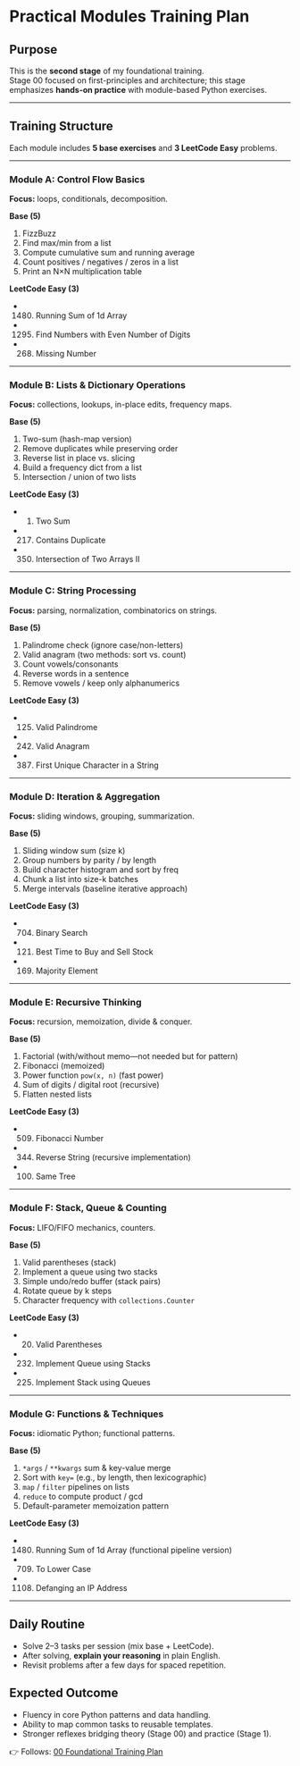 # Practical Modules Training Plan

## Purpose
This is the **second stage** of my foundational training.  
Stage 00 focused on first-principles and architecture; this stage emphasizes **hands-on practice** with module-based Python exercises.

---

## Training Structure
Each module includes **5 base exercises** and **3 LeetCode Easy** problems.

---

### Module A: Control Flow Basics
**Focus:** loops, conditionals, decomposition.

**Base (5)**
1. FizzBuzz
2. Find max/min from a list
3. Compute cumulative sum and running average
4. Count positives / negatives / zeros in a list
5. Print an N×N multiplication table

**LeetCode Easy (3)**
- 1480. Running Sum of 1d Array
- 1295. Find Numbers with Even Number of Digits
- 268. Missing Number

---

### Module B: Lists & Dictionary Operations
**Focus:** collections, lookups, in-place edits, frequency maps.

**Base (5)**
1. Two-sum (hash-map version)
2. Remove duplicates while preserving order
3. Reverse list in place vs. slicing
4. Build a frequency dict from a list
5. Intersection / union of two lists

**LeetCode Easy (3)**
- 1. Two Sum
- 217. Contains Duplicate
- 350. Intersection of Two Arrays II

---

### Module C: String Processing
**Focus:** parsing, normalization, combinatorics on strings.

**Base (5)**
1. Palindrome check (ignore case/non-letters)
2. Valid anagram (two methods: sort vs. count)
3. Count vowels/consonants
4. Reverse words in a sentence
5. Remove vowels / keep only alphanumerics

**LeetCode Easy (3)**
- 125. Valid Palindrome
- 242. Valid Anagram
- 387. First Unique Character in a String

---

### Module D: Iteration & Aggregation
**Focus:** sliding windows, grouping, summarization.

**Base (5)**
1. Sliding window sum (size k)
2. Group numbers by parity / by length
3. Build character histogram and sort by freq
4. Chunk a list into size-k batches
5. Merge intervals (baseline iterative approach)

**LeetCode Easy (3)**
- 704. Binary Search
- 121. Best Time to Buy and Sell Stock
- 169. Majority Element

---

### Module E: Recursive Thinking
**Focus:** recursion, memoization, divide & conquer.

**Base (5)**
1. Factorial (with/without memo—not needed but for pattern)
2. Fibonacci (memoized)
3. Power function `pow(x, n)` (fast power)
4. Sum of digits / digital root (recursive)
5. Flatten nested lists

**LeetCode Easy (3)**
- 509. Fibonacci Number
- 344. Reverse String (recursive implementation)
- 100. Same Tree

---

### Module F: Stack, Queue & Counting
**Focus:** LIFO/FIFO mechanics, counters.

**Base (5)**
1. Valid parentheses (stack)
2. Implement a queue using two stacks
3. Simple undo/redo buffer (stack pairs)
4. Rotate queue by k steps
5. Character frequency with `collections.Counter`

**LeetCode Easy (3)**
- 20. Valid Parentheses
- 232. Implement Queue using Stacks
- 225. Implement Stack using Queues

---

### Module G: Functions & Techniques
**Focus:** idiomatic Python; functional patterns.

**Base (5)**
1. `*args` / `**kwargs` sum & key-value merge
2. Sort with `key=` (e.g., by length, then lexicographic)
3. `map` / `filter` pipelines on lists
4. `reduce` to compute product / gcd
5. Default-parameter memoization pattern

**LeetCode Easy (3)**
- 1480. Running Sum of 1d Array (functional pipeline version)
- 709. To Lower Case
- 1108. Defanging an IP Address

---

## Daily Routine
- Solve 2–3 tasks per session (mix base + LeetCode).
- After solving, **explain your reasoning** in plain English.
- Revisit problems after a few days for spaced repetition.

## Expected Outcome
- Fluency in core Python patterns and data handling.
- Ability to map common tasks to reusable templates.
- Stronger reflexes bridging theory (Stage 00) and practice (Stage 1).

👉 Follows: [00 Foundational Training Plan](./00_foundational_training_plan.md)
